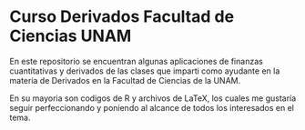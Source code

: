 # Curso Derivados Facultad de Ciencias UNAM

En este repositorio se encuentran algunas aplicaciones de finanzas cuantitativas y derivados 
de las clases que imparti como ayudante en la materia de Derivados en la Facultad de Ciencias de la UNAM.

En su mayoria son codigos de R y archivos de LaTeX, los cuales me gustaría seguir perfeccionando y poniendo
al alcance de todos los interesados en el tema.
